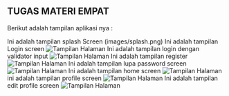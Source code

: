 ## TUGAS MATERI EMPAT

Berikut adalah tampilan aplikasi nya :

Ini adalah tampilan splash Screen
(images/splash.png)
Ini adalah tampilan Login screen
![Tampilan Halaman](images/login.png)
Ini adalah tampilan login dengan validator input
![Tampilan Halaman](images/login_with_validator.png)
Ini adalah tampilan register
![Tampilan Halaman](images/register.png)
Ini adalah tampilan lupa password screen
![Tampilan Halaman](images/forget_password.png)
Ini adalah tampilan home screen
![Tampilan Halaman](images/home.png)
ini adalah tampilan profile screen
![Tampilan Halaman](images/profile.png)
Ini adalah tampilan edit profile screen
![Tampilan Halaman](images/editprofile.png)


